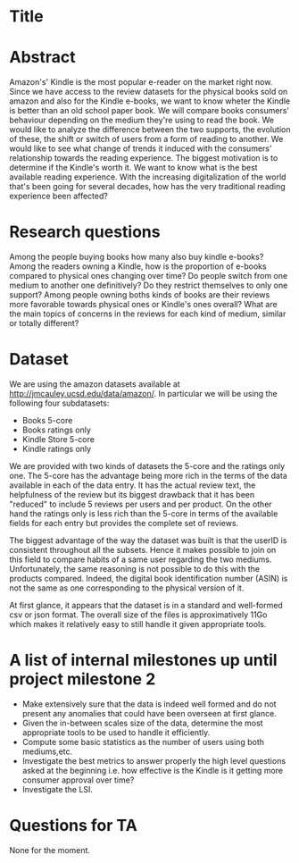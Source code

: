 # Title

# Abstract
Amazon's' Kindle is the most popular e-reader on the market right now. Since we have
access to the review datasets for the physical books sold on amazon and also for 
the Kindle e-books, we want to know wheter the Kindle is better than an old school
paper book. We will compare books consumers' behaviour depending on the medium 
they're using to read the book. We would like to analyze the difference between 
the two supports, the evolution of these, the shift or switch of users from a 
form of reading to another. We would like to see what change of trends it
induced with the consumers' relationship towards the reading experience.
The biggest motivation is to determine if the Kindle's worth it. We want to know
what is the best available reading experience. With the increasing digitalization 
of the world that's been going for several decades, how has the very traditional 
reading experience been affected?

# Research questions
Among the people buying books how many also buy kindle e-books? Among the readers
owning a Kindle, how is the proportion of e-books compared to physical ones changing 
over time? Do people switch from one medium to another one definitively? Do they
restrict themselves to only one support? Among people owning boths kinds of books
are their reviews more favorable towards physical ones or Kindle's ones overall?
What are the main topics of concerns in the reviews for each kind of medium, similar
or totally different?

# Dataset
We are using the amazon datasets available at http://jmcauley.ucsd.edu/data/amazon/.
In particular we will be using the following four subdatasets:
- Books 5-core
- Books ratings only
- Kindle Store 5-core
- Kindle ratings only

We are provided with two kinds of datasets the 5-core and the ratings only one.
The 5-core has the advantage being more rich in the terms of the data available
in each of the data entry. It has the actual review text, the helpfulness of
the review but its biggest drawback that it has been "reduced" to include 5 reviews
per users and per product.
On the other hand the ratings only is less rich than the 5-core in terms of the 
available fields for each entry but provides the complete set of reviews.

The biggest advantage of the way the dataset was built is that the userID is consistent
throughout all the subsets. Hence it makes possible to join on this field to 
compare habits of a same user regarding the two mediums. Unfortunately, the same
reasoning is not possible to do this with the products compared. Indeed, the 
digital book identification number (ASIN) is not the same as one corresponding to 
the physical version of it.

At first glance, it appears that the dataset is in a standard and well-formed 
csv or json format. The overall size of the files is approximatively 11Go which
makes it relatively easy to still handle it given appropriate tools.


# A list of internal milestones up until project milestone 2
- Make extensively sure that the data is indeed well formed and do not present
any anomalies that could have been overseen at first glance.
- Given the in-between scales size of the data, determine the most appropriate
tools to be used to handle it efficiently.
- Compute some basic statistics as the number of users using both mediums,etc.
- Investigate the best metrics to answer properly the high level questions asked
at the beginning i.e. how effective is the Kindle is it getting more consumer
approval over time?
- Investigate the LSI.

# Questions for TA
None for the moment.
